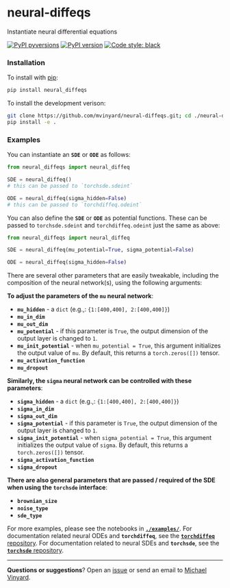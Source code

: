# neural-diffeqs
Instantiate neural differential equations

[![PyPI pyversions](https://img.shields.io/pypi/pyversions/neural_diffeqs.svg)](https://pypi.python.org/pypi/pydk/)
[![PyPI version](https://badge.fury.io/py/neural_diffeqs.svg)](https://badge.fury.io/py/pydk)
[![Code style: black](https://img.shields.io/badge/code%20style-black-000000.svg)](https://github.com/psf/black)

### Installation

To install with [pip](https://pypi.org/project/neural-diffeqs/):
```python
pip install neural_diffeqs
```

To install the development verison:
```BASH
git clone https://github.com/mvinyard/neural-diffeqs.git; cd ./neural-diffeqs
pip install -e .
```

### Examples

You can instantiate an **`SDE`** or **`ODE`** as follows:
```python
from neural_diffeqs import neural_diffeq

SDE = neural_diffeq()
# this can be passed to `torchsde.sdeint`

ODE = neural_diffeq(sigma_hidden=False)
# this can be passed to `torchdiffeq.odeint`
```

You can also define the **`SDE`** or **`ODE`** as potential functions. These can be passed to `torchsde.sdeint` and `torchdiffeq.odeint` just the same as above:

```python
from neural_diffeqs import neural_diffeq

SDE = neural_diffeq(mu_potential=True, sigma_potential=False)

ODE = neural_diffeq(sigma_hidden=False)
```

There are several other parameters that are easily tweakable, including the composition of the neural network(s), using the following arguments:

**To adjust the parameters of the `mu` neural network**:

 * **`mu_hidden`**  - a `dict` (e.g.,: ``{1:[400,400], 2:[400,400]}``)
 * **`mu_in_dim`**
 * **`mu_out_dim`**
 * **`mu_potential`** - if this parameter is `True`, the output dimension of the output layer is changed to `1`.
 * **`mu_init_potential`** - when `mu_potential = True`, this argument initializes the output value of `mu`. By default, this returns a `torch.zeros([])` tensor.
 * **`mu_activation_function`**
 * **`mu_dropout`**

**Similarly, the `sigma` neural network can be controlled with these parameters**:


 * **`sigma_hidden`**  - a `dict` (e.g.,: ``{1:[400,400], 2:[400,400]}``)
 * **`sigma_in_dim`**
 * **`sigma_out_dim`**
 * **`sigma_potential`** - if this parameter is `True`, the output dimension of the output layer is changed to `1`.
 * **`sigma_init_potential`** - when `sigma_potential = True`, this argument initializes the output value of `sigma`. By default, this returns a `torch.zeros([])` tensor.
 * **`sigma_activation_function`**
 * **`sigma_dropout`**
    
    
**There are also general parameters that are passed / required of the SDE when using the `torchsde` interface**:

 * **`brownian_size`**
 * **`noise_type`**
 * **`sde_type`**

For more examples, please see the notebooks in [**`./examples/`**](./examples/). For documentation related neural ODEs and **`torchdiffeq`**, see the [**`torchdiffeq`** repository](https://github.com/rtqichen/torchdiffeq). For documentation related to neural SDEs and **`torchsde`**, see the [**`torchsde`** repository](https://github.com/google-research/torchsde).

---
**Questions or suggestions**? Open an [issue](https://github.com/mvinyard/neural-diffeqs/issues/new) or send an email to [Michael Vinyard](mailto:mvinyard@broadinstitute.org).
